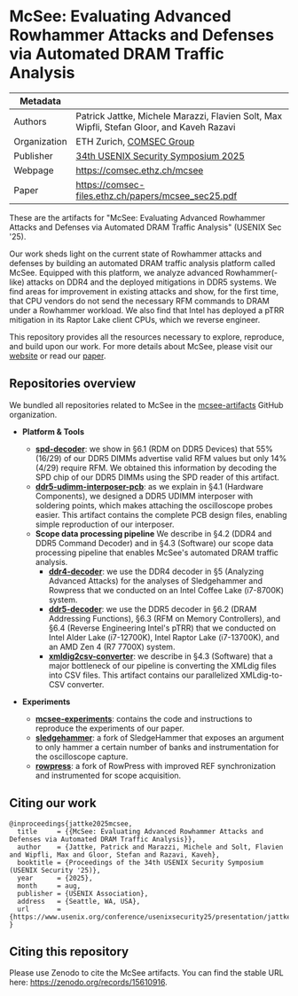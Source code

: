 # McSee: Evaluating Advanced Rowhammer Attacks and Defenses via Automated DRAM Traffic Analysis

| **Metadata**    |                                                            |
|--------------|--------------------------------------------------------------------|
| Authors      | Patrick Jattke, Michele Marazzi, Flavien Solt, Max Wipfli, Stefan Gloor, and Kaveh Razavi |
| Organization | ETH Zurich, [COMSEC Group](https://comsec.ethz.ch/)                                           |
| Publisher    | [34th USENIX Security Symposium 2025](https://www.usenix.org/conference/usenixsecurity25)                                     |
| Webpage      | https://comsec.ethz.ch/mcsee                                       |
| Paper        | https://comsec-files.ethz.ch/papers/mcsee_sec25.pdf                |

These are the artifacts for "McSee: Evaluating Advanced Rowhammer Attacks and Defenses via Automated DRAM Traffic Analysis" (USENIX Sec '25).

Our work sheds light on the current state of Rowhammer attacks and defenses by building an automated DRAM traffic analysis platform called McSee. Equipped with this platform, we analyze advanced Rowhammer(-like) attacks on DDR4 and the deployed mitigations in DDR5 systems. We find areas for improvement in existing attacks and show, for the first time, that CPU vendors do not send the necessary RFM commands to DRAM under a Rowhammer workload. We also find that Intel has deployed a pTRR mitigation in its Raptor Lake client CPUs, which we reverse engineer.

This repository provides all the resources necessary to explore, reproduce, and build upon our work. For more details about McSee, please visit our [website](https://comsec.ethz.ch/mcsee) or read our [paper](https://comsec-files.ethz.ch/papers/mcsee_sec25.pdf).

## Repositories overview

We bundled all repositories related to McSee in the [mcsee-artifacts](https://github.com/mcsee-artifacts) GitHub organization.

- **Platform & Tools**
   - [**spd-decoder**](https://github.com/mcsee-artifacts/mcsee-experiments/spd-decoder): we show in §6.1 (RDM on DDR5 Devices) that 55% (16/29) of our DDR5 DIMMs advertise valid RFM values but only 14% (4/29) require RFM. We obtained this information by decoding the SPD chip of our DDR5 DIMMs using the SPD reader of this artifact.
   - [**ddr5-udimm-interposer-pcb**](https://github.com/mcsee-artifacts/ddr5-udimm-interposer-pcb): as we explain in §4.1 (Hardware Components), we designed a DDR5 UDIMM interposer with soldering points, which makes attaching the oscilloscope probes easier. This artifact contains the complete PCB design files, enabling simple reproduction of our interposer.
   - **Scope data processing pipeline**
   We describe in §4.2 (DDR4 and DDR5 Command Decoder) and in §4.3 (Software) our scope data processing pipeline that enables McSee's automated DRAM traffic analysis.
      - [**ddr4-decoder**](https://github.com/mcsee-artifacts/ddr4-decoder): we use the DDR4 decoder in §5 (Analyzing Advanced Attacks) for the analyses of Sledgehammer and Rowpress that we conducted on an Intel Coffee Lake (i7-8700K) system.
      - [**ddr5-decoder**](https://github.com/mcsee-artifacts/ddr5-decoder): we use the DDR5 decoder in §6.2 (DRAM Addressing Functions), §6.3 (RFM on Memory Controllers), and §6.4 (Reverse Engineering Intel's pTRR) that we conducted on Intel Alder Lake (i7-12700K), Intel Raptor Lake (i7-13700K), and an AMD Zen 4 (R7 7700X) system.
      - [**xmldig2csv-converter**](https://github.com/mcsee-artifacts/xmldig2csv-converter): we describe in §4.3 (Software) that a major bottleneck of our pipeline is converting the XMLdig files into CSV files. This artifact contains our parallelized XMLdig-to-CSV converter.

- **Experiments**
   - [**mcsee-experiments**](https://github.com/mcsee-artifacts/mcsee-experiments): contains the code and instructions to reproduce the experiments of our paper.
   - [**sledgehammer**](https://github.com/mcsee-artifacts/sledgehammer): a fork of SledgeHammer that exposes an argument to only hammer a certain number of banks and instrumentation for the oscilloscope capture.
   - [**rowpress**](https://github.com/mcsee-artifacts/rowpress): a fork of RowPress with improved REF synchronization and instrumented for scope acquisition. 

## Citing our work

```
@inproceedings{jattke2025mcsee,
  title     = {{McSee: Evaluating Advanced Rowhammer Attacks and Defenses via Automated DRAM Traffic Analysis}},
  author    = {Jattke, Patrick and Marazzi, Michele and Solt, Flavien and Wipfli, Max and Gloor, Stefan and Razavi, Kaveh},
  booktitle = {Proceedings of the 34th USENIX Security Symposium (USENIX Security '25)},
  year      = {2025},
  month     = aug,
  publisher = {USENIX Association},
  address   = {Seattle, WA, USA},
  url       = {https://www.usenix.org/conference/usenixsecurity25/presentation/jattke},
}
```

## Citing this repository

Please use Zenodo to cite the McSee artifacts. You can find the stable URL here:
https://zenodo.org/records/15610916.

